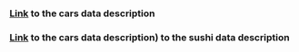 ### [Link](http://users.cecs.anu.edu.au/~u4940058/CarPreferences.html) to the cars data description
### [Link](http://users.cecs.anu.edu.au/~u4940058/CarPreferences.html) to the cars data description) to the sushi data description
